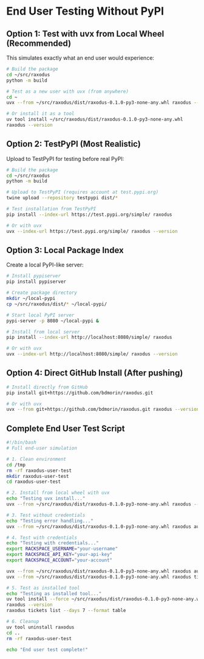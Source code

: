# End User Testing Without PyPI

## Option 1: Test with uvx from Local Wheel (Recommended)

This simulates exactly what an end user would experience:

```bash
# Build the package
cd ~/src/raxodus
python -m build

# Test as a new user with uvx (from anywhere)
cd ~
uvx --from ~/src/raxodus/dist/raxodus-0.1.0-py3-none-any.whl raxodus --version

# Or install it as a tool
uv tool install ~/src/raxodus/dist/raxodus-0.1.0-py3-none-any.whl
raxodus --version
```

## Option 2: TestPyPI (Most Realistic)

Upload to TestPyPI for testing before real PyPI:

```bash
# Build the package
cd ~/src/raxodus
python -m build

# Upload to TestPyPI (requires account at test.pypi.org)
twine upload --repository testpypi dist/*

# Test installation from TestPyPI
pip install --index-url https://test.pypi.org/simple/ raxodus

# Or with uvx
uvx --index-url https://test.pypi.org/simple/ raxodus --version
```

## Option 3: Local Package Index

Create a local PyPI-like server:

```bash
# Install pypiserver
pip install pypiserver

# Create package directory
mkdir ~/local-pypi
cp ~/src/raxodus/dist/* ~/local-pypi/

# Start local PyPI server
pypi-server -p 8080 ~/local-pypi &

# Install from local server
pip install --index-url http://localhost:8080/simple/ raxodus

# Or with uvx
uvx --index-url http://localhost:8080/simple/ raxodus --version
```

## Option 4: Direct GitHub Install (After pushing)

```bash
# Install directly from GitHub
pip install git+https://github.com/bdmorin/raxodus.git

# Or with uvx
uvx --from git+https://github.com/bdmorin/raxodus.git raxodus --version
```

## Complete End User Test Script

```bash
#!/bin/bash
# Full end-user simulation

# 1. Clean environment
cd /tmp
rm -rf raxodus-user-test
mkdir raxodus-user-test
cd raxodus-user-test

# 2. Install from local wheel with uvx
echo "Testing uvx install..."
uvx --from ~/src/raxodus/dist/raxodus-0.1.0-py3-none-any.whl raxodus --version

# 3. Test without credentials
echo "Testing error handling..."
uvx --from ~/src/raxodus/dist/raxodus-0.1.0-py3-none-any.whl raxodus auth test

# 4. Test with credentials
echo "Testing with credentials..."
export RACKSPACE_USERNAME="your-username"
export RACKSPACE_API_KEY="your-api-key"
export RACKSPACE_ACCOUNT="your-account"

uvx --from ~/src/raxodus/dist/raxodus-0.1.0-py3-none-any.whl raxodus auth test
uvx --from ~/src/raxodus/dist/raxodus-0.1.0-py3-none-any.whl raxodus tickets list --format json | head -20

# 5. Test as installed tool
echo "Testing as installed tool..."
uv tool install --force ~/src/raxodus/dist/raxodus-0.1.0-py3-none-any.whl
raxodus --version
raxodus tickets list --days 7 --format table

# 6. Cleanup
uv tool uninstall raxodus
cd ..
rm -rf raxodus-user-test

echo "End user test complete!"
```
